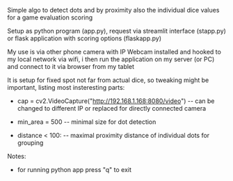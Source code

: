 Simple algo to detect dots and by proximity also the individual dice values for a game evaluation scoring

Setup as python program (app.py), request via streamlit interface (stapp.py) or flask application with scoring options (flaskapp.py)

My use is via other phone camera with IP Webcam installed and hooked to my local network via wifi, i then run the application on my server (or PC) and connect to it via browser from my tablet

It is setup for fixed spot not far from actual dice, so tweaking might be important, listing most insteresting parts:
- cap = cv2.VideoCapture("http://192.168.1.168:8080/video")
-- can be changed to different IP or replaced for directly connected camera

- min_area = 500
-- minimal size for dot detection

- distance < 100:
-- maximal proximity distance of individual dots for grouping

Notes:
* for running python app press "q" to exit